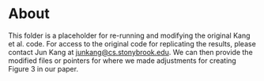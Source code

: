 # About 
This folder is a placeholder for re-running and modifying the original Kang et al. code. For access to the original code for replicating the results, please contact Jun Kang at junkang@cs.stonybrook.edu. We can then provide the modified files or pointers for where we made adjustments for creating Figure 3 in our paper.
